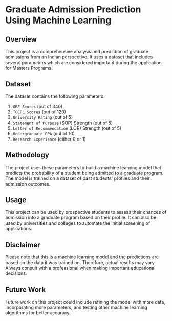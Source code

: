 

# Graduate Admission Prediction Using Machine Learning

## Overview
This project is a comprehensive analysis and prediction of graduate admissions from an Indian perspective. It uses a dataset that includes several parameters which are considered important during the application for Masters Programs.

## Dataset
The dataset contains the following parameters:
1. `GRE Scores` (out of 340)
2. `TOEFL Scores` (out of 120)
3. `University Rating` (out of 5)
4. `Statement of Purpose` (SOP) Strength (out of 5)
5. `Letter of Recommendation` (LOR) Strength (out of 5)
6. `Undergraduate GPA` (out of 10)
7. `Research Experience` (either 0 or 1)

## Methodology
The project uses these parameters to build a machine learning model that predicts the probability of a student being admitted to a graduate program. The model is trained on a dataset of past students' profiles and their admission outcomes. 

## Usage
This project can be used by prospective students to assess their chances of admission into a graduate program based on their profile. It can also be used by universities and colleges to automate the initial screening of applications.

## Disclaimer
Please note that this is a machine learning model and the predictions are based on the data it was trained on. Therefore, actual results may vary. Always consult with a professional when making important educational decisions.

## Future Work
Future work on this project could include refining the model with more data, incorporating more parameters, and testing other machine learning algorithms for better accuracy.

